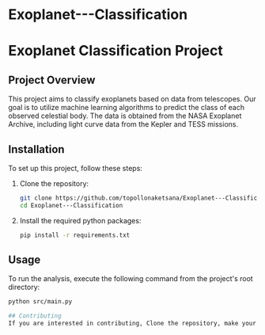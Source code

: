 
# Exoplanet---Classification
# Exoplanet Classification Project

## Project Overview
This project aims to classify exoplanets based on data from telescopes. Our goal is to utilize machine learning algorithms to predict the class of each observed celestial body. The data is obtained from the NASA Exoplanet Archive, including light curve data from the Kepler and TESS missions.

## Installation
To set up this project, follow these steps:

1. Clone the repository:
   ```bash
   git clone https://github.com/topollonaketsana/Exoplanet---Classification.git
   cd Exoplanet---Classification
   
2. Install the required python packages:
   ```bash
   pip install -r requirements.txt


## Usage
To run the analysis, execute the following command from the project's root directory:
   ```bash
   python src/main.py

## Contributing
If you are interested in contributing, Clone the repository, make your changes, and submit a pull request. Contributions are welcome and greatly appreciated.
